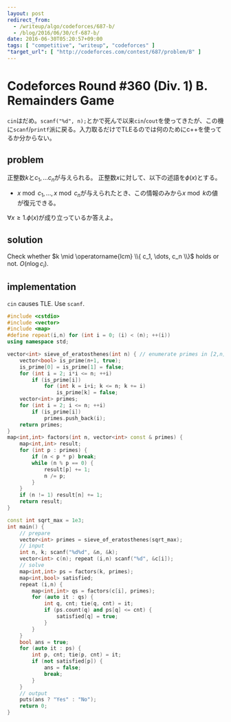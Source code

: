 ```yaml
---
layout: post
redirect_from:
  - /writeup/algo/codeforces/687-b/
  - /blog/2016/06/30/cf-687-b/
date: 2016-06-30T05:20:57+09:00
tags: [ "competitive", "writeup", "codeforces" ]
"target_url": [ "http://codeforces.com/contest/687/problem/B" ]
---
```


# Codeforces Round #360 (Div. 1) B. Remainders Game

`cin`はだめ。`scanf("%d", n);`とかで死んで以来`cin`/`cout`を使ってきたが、この機に`scanf`/`printf`派に戻る。入力取るだけでTLEるのでは何のためにc++を使ってるか分からない。

## problem

正整数$k$と$c_1, \dots c_n$が与えられる。
正整数$x$に対して、以下の述語を$\phi(x)$とする。

-   $x \bmod c_1, \dots, x \bmod c_n$が与えられたとき、この情報のみから$x \bmod k$の値が復元できる。

$\forall x \ge 1. \phi(x)$が成り立っているか答えよ。

## solution

Check whether $k \mid \operatorname{lcm} \\{ c_1, \dots, c_n \\}$ holds or not. $O(n \log c_i)$.

## implementation

`cin` causes TLE. Use `scanf`.

``` c++
#include <cstdio>
#include <vector>
#include <map>
#define repeat(i,n) for (int i = 0; (i) < (n); ++(i))
using namespace std;

vector<int> sieve_of_eratosthenes(int n) { // enumerate primes in [2,n] with O(n log log n)
    vector<bool> is_prime(n+1, true);
    is_prime[0] = is_prime[1] = false;
    for (int i = 2; i*i <= n; ++i)
        if (is_prime[i])
            for (int k = i+i; k <= n; k += i)
                is_prime[k] = false;
    vector<int> primes;
    for (int i = 2; i <= n; ++i)
        if (is_prime[i])
            primes.push_back(i);
    return primes;
}
map<int,int> factors(int n, vector<int> const & primes) {
    map<int,int> result;
    for (int p : primes) {
        if (n < p * p) break;
        while (n % p == 0) {
            result[p] += 1;
            n /= p;
        }
    }
    if (n != 1) result[n] += 1;
    return result;
}

const int sqrt_max = 1e3;
int main() {
    // prepare
    vector<int> primes = sieve_of_eratosthenes(sqrt_max);
    // input
    int n, k; scanf("%d%d", &n, &k);
    vector<int> c(n); repeat (i,n) scanf("%d", &c[i]);
    // solve
    map<int,int> ps = factors(k, primes);
    map<int,bool> satisfied;
    repeat (i,n) {
        map<int,int> qs = factors(c[i], primes);
        for (auto it : qs) {
            int q, cnt; tie(q, cnt) = it;
            if (ps.count(q) and ps[q] <= cnt) {
                satisfied[q] = true;
            }
        }
    }
    bool ans = true;
    for (auto it : ps) {
        int p, cnt; tie(p, cnt) = it;
        if (not satisfied[p]) {
            ans = false;
            break;
        }
    }
    // output
    puts(ans ? "Yes" : "No");
    return 0;
}
```
